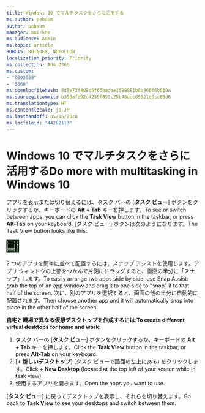 ```yaml
---
title: Windows 10 でマルチタスクをさらに活用する
ms.author: pebaum
author: pebaum
manager: mnirkhe
ms.audience: Admin
ms.topic: article
ROBOTS: NOINDEX, NOFOLLOW
localization_priority: Priority
ms.collection: Adm_O365
ms.custom:
- "9002958"
- "5660"
ms.openlocfilehash: 8d8e73f4d9c5466badae1688981b8a968f6b010a
ms.sourcegitcommit: b398afd92d4259f893c25b48aec65921e6cc68d6
ms.translationtype: HT
ms.contentlocale: ja-JP
ms.lasthandoff: 05/16/2020
ms.locfileid: "44282113"
---
```

# <a name="do-more-with-multitasking-in-windows-10"></a><span data-ttu-id="96c76-102">Windows 10 でマルチタスクをさらに活用する</span><span class="sxs-lookup"><span data-stu-id="96c76-102">Do more with multitasking in Windows 10</span></span>

<span data-ttu-id="96c76-103">アプリを表示または切り替えるには、タスク バーの [**タスク ビュー**] ボタンをクリックするか、キーボードの **Alt + Tab** キーを押します。</span><span class="sxs-lookup"><span data-stu-id="96c76-103">To see or switch between apps: you can click the **Task View** button in the taskbar, or press **Alt-Tab** on your keyboard.</span></span> <span data-ttu-id="96c76-104">[タスク ビュー] ボタンは次のようになります。</span><span class="sxs-lookup"><span data-stu-id="96c76-104">The Task View button looks like this:</span></span>

![[タスク ビュー] ボタン](media/task-view.png)

<span data-ttu-id="96c76-106">2 つのアプリを簡単に並べて配置するには、スナップ アシストを使用します。アプリ ウィンドウの上部をつかんで片側にドラッグすると、画面の半分に「スナップ」します。</span><span class="sxs-lookup"><span data-stu-id="96c76-106">To easily arrange two apps side by side, use Snap Assist: grab the top of an app window and drag it to one side to "snap" it to that half of the screen.</span></span> <span data-ttu-id="96c76-107">次に、別のアプリを選択すると、画面の他の半分に自動的に配置されます。</span><span class="sxs-lookup"><span data-stu-id="96c76-107">Then choose another app and it will automatically snap into place in the other half of the screen.</span></span>

<span data-ttu-id="96c76-108">**自宅と職場で異なる仮想デスクトップを作成するには**:</span><span class="sxs-lookup"><span data-stu-id="96c76-108">**To create different virtual desktops for home and work**:</span></span>

1. <span data-ttu-id="96c76-109">タスク バーの [**タスク ビュー**] ボタンをクリックするか、キーボードの **Alt + Tab** キーを押します。</span><span class="sxs-lookup"><span data-stu-id="96c76-109">Click the **Task View** button in the taskbar, or press **Alt-Tab** on your keyboard.</span></span>
2. <span data-ttu-id="96c76-110">[**+ 新しいデスクトップ**] (タスク ビューで画面の左上にある) をクリックします。</span><span class="sxs-lookup"><span data-stu-id="96c76-110">Click **+ New Desktop** (located at the top left of your screen while in task view).</span></span>
3. <span data-ttu-id="96c76-111">使用するアプリを開きます。</span><span class="sxs-lookup"><span data-stu-id="96c76-111">Open the apps you want to use.</span></span> 

<span data-ttu-id="96c76-112">[**タスク ビュー**] に戻ってデスクトップを表示し、それらを切り替えます。</span><span class="sxs-lookup"><span data-stu-id="96c76-112">Go back to **Task View** to see your desktops and switch between them.</span></span>
